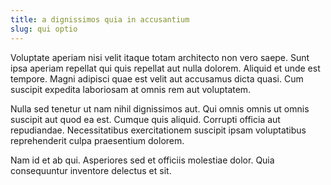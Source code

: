 ```yaml
---
title: a dignissimos quia in accusantium
slug: qui optio
---
```


Voluptate aperiam nisi velit itaque totam architecto non vero saepe. Sunt ipsa aperiam repellat qui quis repellat aut nulla dolorem. Aliquid et unde est tempore. Magni adipisci quae est velit aut accusamus dicta quasi. Cum suscipit expedita laboriosam at omnis rem aut voluptatem.

Nulla sed tenetur ut nam nihil dignissimos aut. Qui omnis omnis ut omnis suscipit aut quod ea est. Cumque quis aliquid. Corrupti officia aut repudiandae. Necessitatibus exercitationem suscipit ipsam voluptatibus reprehenderit culpa praesentium dolorem.

Nam id et ab qui. Asperiores sed et officiis molestiae dolor. Quia consequuntur inventore delectus et sit.
